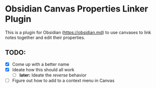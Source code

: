 # Obsidian Canvas Properties Linker Plugin

This is a plugin for Obsidian (https://obsidian.md) to use canvases to link notes together and edit their properties.

## TODO:
- [x] Come up with a better name
- [x] Ideate how this should all work
    - [ ] **later:** Ideate the *reverse* behavior
- [ ] Figure out how to add to a context menu in Canvas